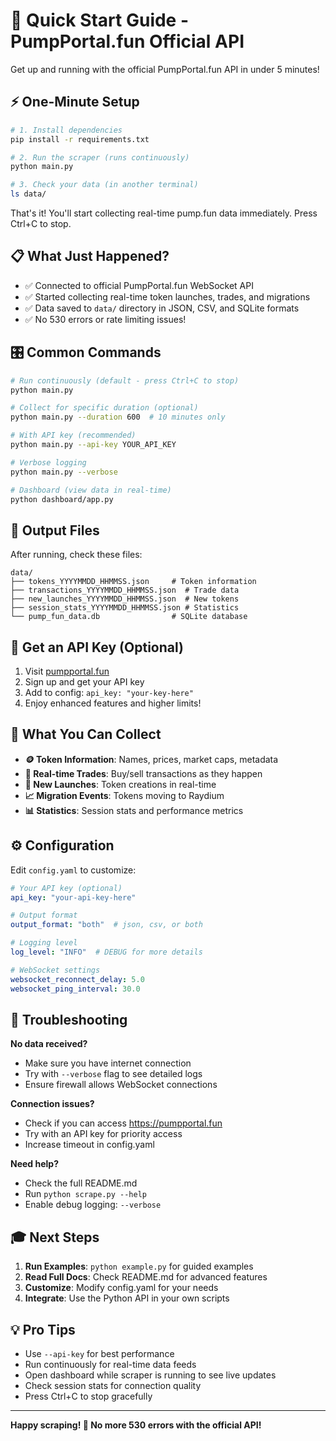 # 🚀 Quick Start Guide - PumpPortal.fun Official API

Get up and running with the official PumpPortal.fun API in under 5 minutes!

## ⚡ One-Minute Setup

```bash
# 1. Install dependencies
pip install -r requirements.txt

# 2. Run the scraper (runs continuously)
python main.py

# 3. Check your data (in another terminal)
ls data/
```

That's it! You'll start collecting real-time pump.fun data immediately. Press Ctrl+C to stop.

## 📋 What Just Happened?

- ✅ Connected to official PumpPortal.fun WebSocket API
- ✅ Started collecting real-time token launches, trades, and migrations
- ✅ Data saved to `data/` directory in JSON, CSV, and SQLite formats
- ✅ No 530 errors or rate limiting issues!

## 🎛️ Common Commands

```bash
# Run continuously (default - press Ctrl+C to stop)
python main.py

# Collect for specific duration (optional)
python main.py --duration 600  # 10 minutes only

# With API key (recommended)
python main.py --api-key YOUR_API_KEY

# Verbose logging
python main.py --verbose

# Dashboard (view data in real-time)
python dashboard/app.py
```

## 📁 Output Files

After running, check these files:

```
data/
├── tokens_YYYYMMDD_HHMMSS.json     # Token information
├── transactions_YYYYMMDD_HHMMSS.json  # Trade data
├── new_launches_YYYYMMDD_HHMMSS.json  # New tokens
├── session_stats_YYYYMMDD_HHMMSS.json # Statistics
└── pump_fun_data.db                # SQLite database
```

## 🔑 Get an API Key (Optional)

1. Visit [pumpportal.fun](https://pumpportal.fun)
2. Sign up and get your API key
3. Add to config: `api_key: "your-key-here"`
4. Enjoy enhanced features and higher limits!

## 🎯 What You Can Collect

- **🪙 Token Information**: Names, prices, market caps, metadata
- **💱 Real-time Trades**: Buy/sell transactions as they happen
- **🚀 New Launches**: Token creations in real-time
- **📈 Migration Events**: Tokens moving to Raydium
- **📊 Statistics**: Session stats and performance metrics

## ⚙️ Configuration

Edit `config.yaml` to customize:

```yaml
# Your API key (optional)
api_key: "your-api-key-here"

# Output format
output_format: "both"  # json, csv, or both

# Logging level
log_level: "INFO"  # DEBUG for more details

# WebSocket settings
websocket_reconnect_delay: 5.0
websocket_ping_interval: 30.0
```

## 🐛 Troubleshooting

**No data received?**
- Make sure you have internet connection
- Try with `--verbose` flag to see detailed logs
- Ensure firewall allows WebSocket connections

**Connection issues?**
- Check if you can access https://pumpportal.fun
- Try with an API key for priority access
- Increase timeout in config.yaml

**Need help?**
- Check the full README.md
- Run `python scrape.py --help`
- Enable debug logging: `--verbose`

## 🎓 Next Steps

1. **Run Examples**: `python example.py` for guided examples
2. **Read Full Docs**: Check README.md for advanced features
3. **Customize**: Modify config.yaml for your needs
4. **Integrate**: Use the Python API in your own scripts

## 💡 Pro Tips

- Use `--api-key` for best performance
- Run continuously for real-time data feeds
- Open dashboard while scraper is running to see live updates
- Check session stats for connection quality
- Press Ctrl+C to stop gracefully

---

**Happy scraping! 🎉 No more 530 errors with the official API!**